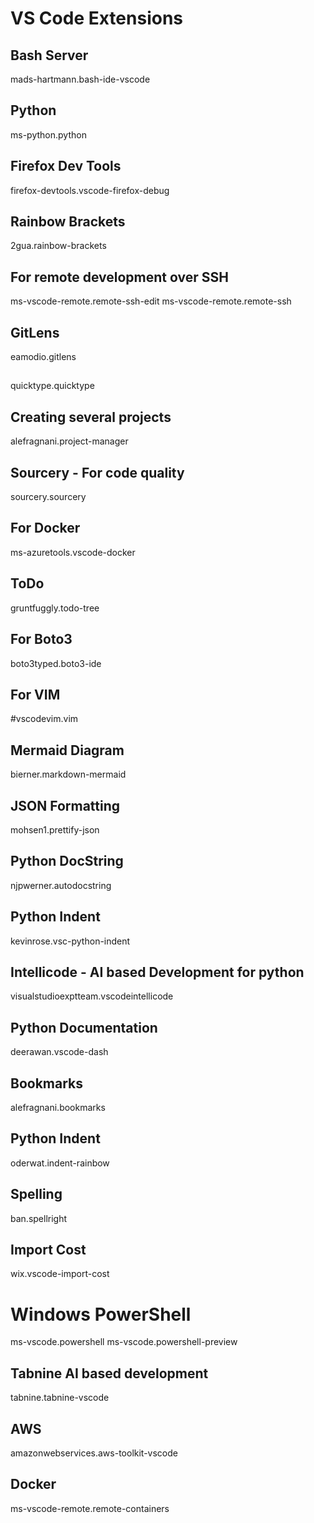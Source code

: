 # VS Code Extensions

## Bash Server
mads-hartmann.bash-ide-vscode

## Python
ms-python.python

## Firefox Dev Tools
firefox-devtools.vscode-firefox-debug

## Rainbow Brackets
2gua.rainbow-brackets

## For remote development over SSH
ms-vscode-remote.remote-ssh-edit
ms-vscode-remote.remote-ssh

## GitLens
eamodio.gitlens

## 
quicktype.quicktype

## Creating several projects
alefragnani.project-manager

## Sourcery - For code quality
sourcery.sourcery

## For Docker
ms-azuretools.vscode-docker

## ToDo
gruntfuggly.todo-tree

## For Boto3
boto3typed.boto3-ide

## For VIM
#vscodevim.vim

## Mermaid Diagram
bierner.markdown-mermaid

## JSON Formatting
mohsen1.prettify-json

## Python DocString
njpwerner.autodocstring

## Python Indent
kevinrose.vsc-python-indent


## Intellicode - AI based Development for python
visualstudioexptteam.vscodeintellicode

## Python Documentation
deerawan.vscode-dash

## Bookmarks
alefragnani.bookmarks

## Python Indent
oderwat.indent-rainbow

## Spelling
ban.spellright

## Import Cost
wix.vscode-import-cost

# Windows PowerShell
ms-vscode.powershell
ms-vscode.powershell-preview

## Tabnine AI based development
tabnine.tabnine-vscode

## AWS
amazonwebservices.aws-toolkit-vscode

## Docker
 ms-vscode-remote.remote-containers